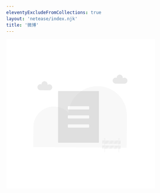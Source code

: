 ```yaml
---
eleventyExcludeFromCollections: true
layout: 'netease/index.njk'
title: '微博'
---
```

<div class="NULL-block">
    <img src="/assets/image/null.png" width="80%" height="auto" alt="none here" />
</div>